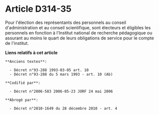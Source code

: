 # Article D314-35

Pour l'élection des représentants des personnels au conseil d'administration et au conseil scientifique, sont électeurs et
éligibles les personnels en fonction à l'Institut national de recherche pédagogique ou assurant au moins le quart de leurs
obligations de service pour le compte de l'institut.

**Liens relatifs à cet article**

	**Anciens textes**:

	  - Décret n°93-288 1993-03-05 art. 10
	  - Décret n°93-288 du 5 mars 1993 - art. 10 (Ab)

	**Codifié par**:

	  - Décret n°2006-583 2006-05-23 JORF 24 mai 2006

	**Abrogé par**:

	  - Décret n°2010-1649 du 28 décembre 2010 - art. 4
